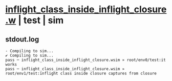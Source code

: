 # [inflight_class_inside_inflight_closure.w](../../../../examples/tests/valid/inflight_class_inside_inflight_closure.w) | test | sim

## stdout.log
```log
- Compiling to sim...
✔ Compiling to sim...
pass ─ inflight_class_inside_inflight_closure.wsim » root/env0/test:it works                                           
pass ─ inflight_class_inside_inflight_closure.wsim » root/env1/test:inflight class inside closure captures from closure
```

